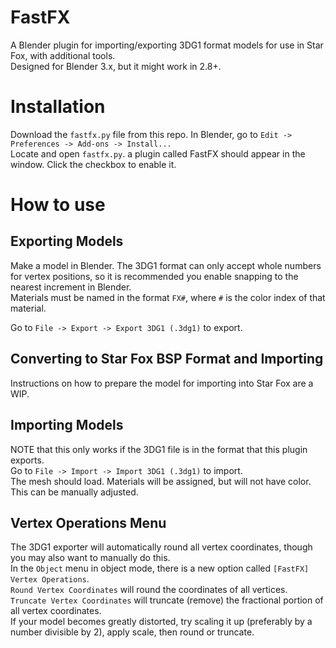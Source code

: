 # FastFX
A Blender plugin for importing/exporting 3DG1 format models for use in Star Fox, with additional tools.  
Designed for Blender 3.x, but it might work in 2.8+.  

# Installation

Download the ``fastfx.py`` file from this repo. In Blender, go to ``Edit -> Preferences -> Add-ons -> Install...``  
Locate and open ``fastfx.py``. a plugin called FastFX should appear in the window. Click the checkbox to enable it.  

# How to use

## Exporting Models
Make a model in Blender. The 3DG1 format can only accept whole numbers for vertex positions, so it is recommended you enable snapping to the nearest increment in Blender.  
Materials must be named in the format ``FX#``, where ``#`` is the color index of that material.  
  
Go to ``File -> Export -> Export 3DG1 (.3dg1)`` to export.  

## Converting to Star Fox BSP Format and Importing
Instructions on how to prepare the model for importing into Star Fox are a WIP.  

## Importing Models
NOTE that this only works if the 3DG1 file is in the format that this plugin exports.  
Go to ``File -> Import -> Import 3DG1 (.3dg1)`` to import.  
The mesh should load. Materials will be assigned, but will not have color. This can be manually adjusted.  

## Vertex Operations Menu
The 3DG1 exporter will automatically round all vertex coordinates, though you may also want to manually do this.  
In the ``Object`` menu in object mode, there is a new option called ``[FastFX] Vertex Operations``.  
``Round Vertex Coordinates`` will round the coordinates of all vertices.  
``Truncate Vertex Coordinates`` will truncate (remove) the fractional portion of all vertex coordinates.  
If your model becomes greatly distorted, try scaling it up (preferably by a number divisible by 2), apply scale, then round or truncate.  